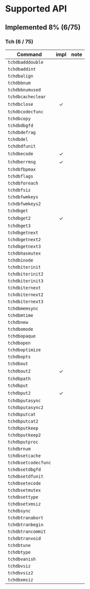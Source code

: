 # Supported API
## Implemented 8% (6/75)
### Tch (6 / 75)

|Command            |impl|note|
|-------------------|:--:|----|
|`tchdbadddouble`   |    |    |
|`tchdbaddint`      |    |    |
|`tchdbalign`       |    |    |
|`tchdbbnum`        |    |    |
|`tchdbbnumused`    |    |    |
|`tchdbcacheclear`  |    |    |
|`tchdbclose`       |  ✓ |    |
|`tchdbcodecfunc`   |    |    |
|`tchdbcopy`        |    |    |
|`tchdbdbgfd`       |    |    |
|`tchdbdefrag`      |    |    |
|`tchdbdel`         |    |    |
|`tchdbdfunit`      |    |    |
|`tchdbecode`       |  ✓ |    |
|`tchdberrmsg`      |  ✓ |    |
|`tchdbfbpmax`      |    |    |
|`tchdbflags`       |    |    |
|`tchdbforeach`     |    |    |
|`tchdbfsiz`        |    |    |
|`tchdbfwmkeys`     |    |    |
|`tchdbfwmkeys2`    |    |    |
|`tchdbget`         |    |    |
|`tchdbget2`        |  ✓ |    |
|`tchdbget3`        |    |    |
|`tchdbgetnext`     |    |    |
|`tchdbgetnext2`    |    |    |
|`tchdbgetnext3`    |    |    |
|`tchdbhasmutex`    |    |    |
|`tchdbinode`       |    |    |
|`tchdbiterinit`    |    |    |
|`tchdbiterinit2`   |    |    |
|`tchdbiterinit3`   |    |    |
|`tchdbiternext`    |    |    |
|`tchdbiternext2`   |    |    |
|`tchdbiternext3`   |    |    |
|`tchdbmemsync`     |    |    |
|`tchdbmtime`       |    |    |
|`tchdbnew`         |    |    |
|`tchdbomode`       |    |    |
|`tchdbopaque`      |    |    |
|`tchdbopen`        |    |    |
|`tchdboptimize`    |    |    |
|`tchdbopts`        |    |    |
|`tchdbout`         |    |    |
|`tchdbout2`        |  ✓ |    |
|`tchdbpath`        |    |    |
|`tchdbput`         |    |    |
|`tchdbput2`        |  ✓ |    |
|`tchdbputasync`    |    |    |
|`tchdbputasync2`   |    |    |
|`tchdbputcat`      |    |    |
|`tchdbputcat2`     |    |    |
|`tchdbputkeep`     |    |    |
|`tchdbputkeep2`    |    |    |
|`tchdbputproc`     |    |    |
|`tchdbrnum`        |    |    |
|`tchdbsetcache`    |    |    |
|`tchdbsetcodecfunc`|    |    |
|`tchdbsetdbgfd`    |    |    |
|`tchdbsetdfunit`   |    |    |
|`tchdbsetecode`    |    |    |
|`tchdbsetmutex`    |    |    |
|`tchdbsettype`     |    |    |
|`tchdbsetxmsiz`    |    |    |
|`tchdbsync`        |    |    |
|`tchdbtranabort`   |    |    |
|`tchdbtranbegin`   |    |    |
|`tchdbtrancommit`  |    |    |
|`tchdbtranvoid`    |    |    |
|`tchdbtune`        |    |    |
|`tchdbtype`        |    |    |
|`tchdbvanish`      |    |    |
|`tchdbvsiz`        |    |    |
|`tchdbvsiz2`       |    |    |
|`tchdbxmsiz`       |    |    |

